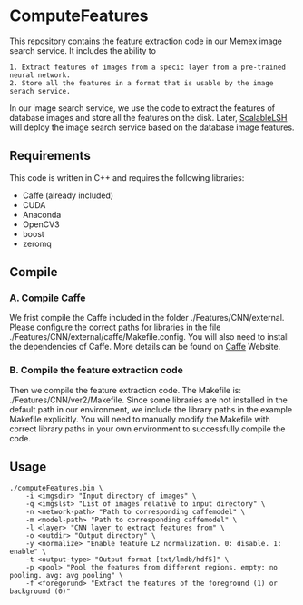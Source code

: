 # ComputeFeatures
This repository contains the feature extraction code in our Memex image search service. It includes the ability to
    
    1. Extract features of images from a specic layer from a pre-trained neural network.
    2. Store all the features in a format that is usable by the image serach service.

In our image search service, we use the code to extract the features of database images and store all the features on the disk. Later, [ScalableLSH](https://github.com/Minione/ScalableLSH) will deploy the image search service based on the database image features.

## Requirements ##
This code is written in C++ and requires the following libraries:
- Caffe (already included)
- CUDA
- Anaconda
- OpenCV3
- boost
- zeromq

## Compile ##
### A. Compile Caffe ###
We frist compile the Caffe included in the folder ./Features/CNN/external. Please configure the correct paths for libraries in the file ./Features/CNN/external/caffe/Makefile.config. You will also need to install the dependencies of Caffe. More details can be found on [Caffe](http://caffe.berkeleyvision.org/) Website.
### B. Compile the feature extraction code ###
Then we compile the feature extraction code. The Makefile is: ./Features/CNN/ver2/Makefile. Since some libraries are not installed in the default path in our environment, we include the library paths in the example Makefile explicitly. You will need to manually modify the Makefile with correct library paths in your own environment to successfully compile the code.

## Usage ##
```
./computeFeatures.bin \
    -i <imgsdir> "Input directory of images" \
    -q <imgslst> "List of images relative to input directory" \
    -n <network-path> "Path to corresponding caffemodel" \
    -m <model-path> "Path to corresponding caffemodel" \
    -l <layer> "CNN layer to extract features from" \
    -o <outdir> "Output directory" \
    -y <normalize> "Enable feature L2 normalization. 0: disable. 1: enable" \
    -t <output-type> "Output format [txt/lmdb/hdf5]" \
    -p <pool> "Pool the features from different regions. empty: no pooling. avg: avg pooling" \
    -f <foregorund> "Extract the features of the foreground (1) or background (0)"
```


